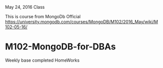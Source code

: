 May 24, 2016 Class

This is course from MongoDb Official
https://university.mongodb.com/courses/MongoDB/M102/2016_May/wiki/M102-05-16/

# M102-MongoDB-for-DBAs
Weekly base completed HomeWorks
